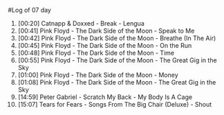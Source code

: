 #Log of 07 day

1. [00:20] Catnapp & Doxxed - Break - Lengua
1. [00:41] Pink Floyd - The Dark Side of the Moon - Speak to Me
1. [00:42] Pink Floyd - The Dark Side of the Moon - Breathe (In The Air)
1. [00:45] Pink Floyd - The Dark Side of the Moon - On the Run
1. [00:48] Pink Floyd - The Dark Side of the Moon - Time
1. [00:55] Pink Floyd - The Dark Side of the Moon - The Great Gig in the Sky
1. [01:00] Pink Floyd - The Dark Side of the Moon - Money
1. [01:08] Pink Floyd - The Dark Side of the Moon - The Great Gig in the Sky
1. [14:59] Peter Gabriel - Scratch My Back - My Body Is A Cage
1. [15:07] Tears for Fears - Songs From The Big Chair (Deluxe) - Shout
